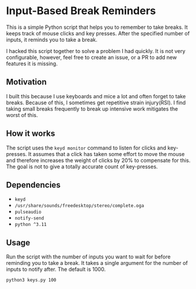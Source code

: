 # Input-Based Break Reminders

This is a simple Python script that helps you to remember to take breaks. It keeps track of mouse clicks
and key presses. After the specified number of inputs, it reminds you to take a break.

I hacked this script together to solve a problem I had quickly. It is not very configurable, however, feel free to
create an issue, or a PR to add new features it is missing.

## Motivation

I built this because I use keyboards and mice a lot and often forget to take breaks. Because of this, I
sometimes get repetitive strain injury(RSI). I find taking small breaks frequently to break up intensive work mitigates
the worst of this.

## How it works

The script uses the `keyd monitor` command to listen for clicks and key-presses. It assumes that a click has taken some
effort to move the mouse and therefore increases the weight of clicks by 20% to compensate for this. The goal is not to
give a totally accurate count of key-presses.

## Dependencies

- `keyd`
- `/usr/share/sounds/freedesktop/stereo/complete.oga`
- `pulseaudio`
- `notify-send`
- `python ^3.11`

## Usage

Run the script with the number of inputs you want to wait for before reminding you to take a break. It takes a single
argument for the number of inputs to notify after. The default is 1000.

```bash
python3 keys.py 100
```

